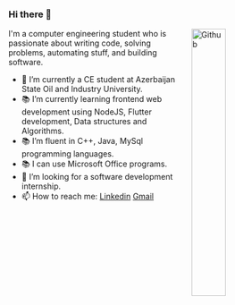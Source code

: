 ### Hi there 👋

<img width="35%" align="right" alt="Github" src="https://user-images.githubusercontent.com/48678280/88862734-4903af80-d201-11ea-968b-9c939d88a37c.gif" />

I'm a computer engineering student who is passionate about writing code, solving problems, automating stuff, and building software.

- 🔭 I’m currently a CE student at Azerbaijan State Oil and Industry University.
- 📚 I’m currently learning  frontend web development using NodeJS, Flutter development, Data structures and Algorithms.
- 📚 I’m fluent in C++, Java, MySql programming languages.
- 📚 I can use Microsoft Office programs.
- 👯 I’m looking for a software development internship.
- 📫 How to reach me: [Linkedin](www.linkedin.com/in/zamaddin2003/) [Gmail](mailto:zameddin.israfilov1@gmail.com)
